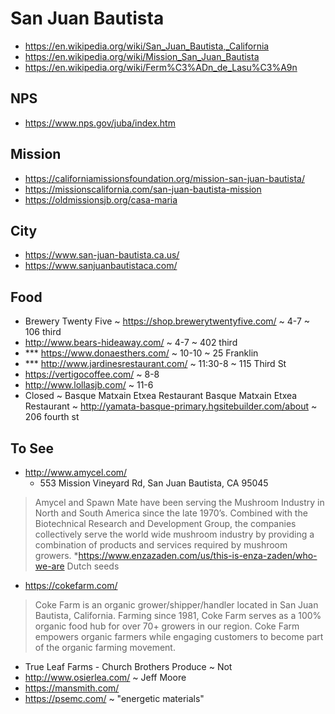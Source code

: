 # San Juan Bautista

* https://en.wikipedia.org/wiki/San_Juan_Bautista,_California
* https://en.wikipedia.org/wiki/Mission_San_Juan_Bautista
* https://en.wikipedia.org/wiki/Ferm%C3%ADn_de_Lasu%C3%A9n

## NPS

* https://www.nps.gov/juba/index.htm

## Mission

* https://californiamissionsfoundation.org/mission-san-juan-bautista/
* https://missionscalifornia.com/san-juan-bautista-mission
* https://oldmissionsjb.org/casa-maria

## City

* https://www.san-juan-bautista.ca.us/
* https://www.sanjuanbautistaca.com/

## Food

* Brewery Twenty Five ~ https://shop.brewerytwentyfive.com/ ~ 4-7 ~ 106 third
* http://www.bears-hideaway.com/ ~ 4-7 ~ 402 third
* *** https://www.donaesthers.com/ ~ 10-10 ~ 25 Franklin
* *** http://www.jardinesrestaurant.com/ ~ 11:30-8 ~ 115 Third St
* https://vertigocoffee.com/ ~ 8-8
* http://www.lollasjb.com/ ~ 11-6
* Closed ~ Basque Matxain Etxea Restaurant
 Basque Matxain Etxea Restaurant ~ http://yamata-basque-primary.hgsitebuilder.com/about ~ 206 fourth st

## To See

* http://www.amycel.com/
	* 553 Mission Vineyard Rd, San Juan Bautista, CA 95045
>Amycel and Spawn Mate have been serving the Mushroom Industry in North and South America since the late 1970’s.  Combined with the Biotechnical Research and Development Group, the companies collectively serve the world wide mushroom industry by providing a combination of products and services required by mushroom growers.
*https://www.enzazaden.com/us/this-is-enza-zaden/who-we-are
> Dutch seeds
* https://cokefarm.com/
>Coke Farm is an organic grower/shipper/handler located in San Juan Bautista, California. Farming since 1981, Coke Farm serves as a 100% organic food hub for over 70+ growers in our region. Coke Farm empowers organic farmers while engaging customers to become part of the organic farming movement.
* True Leaf Farms - Church Brothers Produce ~ Not
* http://www.osierlea.com/ ~ Jeff Moore
* https://mansmith.com/
* https://psemc.com/ ~ "energetic materials"
